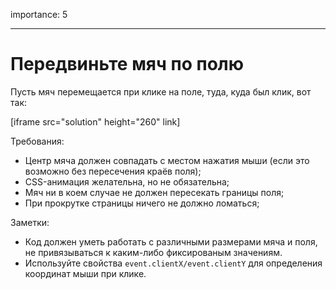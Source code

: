 importance: 5

---

# Передвиньте мяч по полю

Пусть мяч перемещается при клике на поле, туда, куда был клик, вот так:

[iframe src="solution" height="260" link]

Требования:

- Центр мяча должен совпадать с местом нажатия мыши (если это возможно без пересечения краёв поля);
- CSS-анимация желательна, но не обязательна;
- Мяч ни в коем случае не должен пересекать границы поля;
- При прокрутке страницы ничего не должно ломаться;

Заметки:

- Код должен уметь работать с различными размерами мяча и поля, не привязываться к каким-либо фиксированым значениям.
- Используйте свойства `event.clientX/event.clientY` для определения координат мыши при клике.
